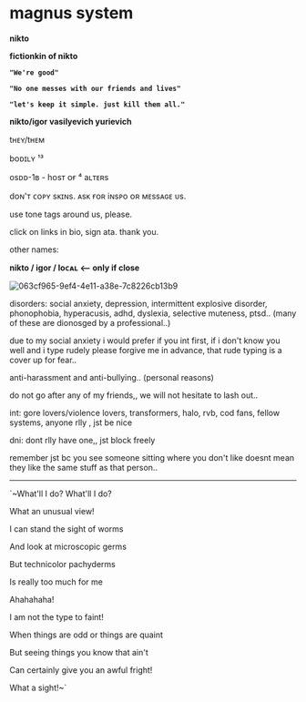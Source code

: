 # magnus system
**nikto**

**fictionkin of nikto**

**`"We're good"`**

**`"No one messes with our friends and lives"`**

**`"let's keep it simple. just kill them all."`**

**nikto/igor vasilyevich yurievich**

tʜᴇʏ/tʜᴇᴍ

bᴏᴅɪʟʏ ¹³

osᴅᴅ-1ʙ - hᴏsᴛ ᴏғ ⁴ aʟᴛᴇʀs

dᴏɴ'ᴛ ᴄᴏᴘʏ sᴋɪɴs. ᴀsᴋ ғᴏʀ iɴsᴘᴏ ᴏʀ ᴍᴇssᴀɢᴇ ᴜs.

use tone tags around us, please.

click on links in bio, sign ata. thank you.

other names:

**nikto / igor / loᴄᴀʟ <-- only if close**






![063cf965-9ef4-4e11-a38e-7c8226cb13b9](https://github.com/user-attachments/assets/fad4f9fd-4f4a-4bf3-af1b-6a192bd3aa4b)




disorders: social anxiety, depression, intermittent explosive disorder, phonophobia, hyperacusis, adhd, dyslexia, selective muteness, ptsd.. (many of these are dionosged by a professional..)

due to my social anxiety i would prefer if you int first, if i don't know you well and i type rudely please forgive me in advance, that rude typing is a cover up for fear..

anti-harassment and anti-bullying.. (personal reasons)


do not go after any of my friends,, we will not hesitate to lash out..


int: gore lovers/violence lovers, transformers, halo, rvb, cod fans, fellow systems, anyone rlly , jst be nice

dni: dont rlly have one,, jst block freely


remember jst bc you see someone sitting where you don't like doesnt mean they like the same stuff as that person..

-------------------------------------------------------------------------------------------------------------------

`~What'll I do? What'll I do?

What an unusual view!

I can stand the sight of worms

And look at microscopic germs

But technicolor pachyderms

Is really too much for me

Ahahahaha!

I am not the type to faint!

When things are odd or things are quaint

But seeing things you know that ain't

Can certainly give you an awful fright!

What a sight!~`






